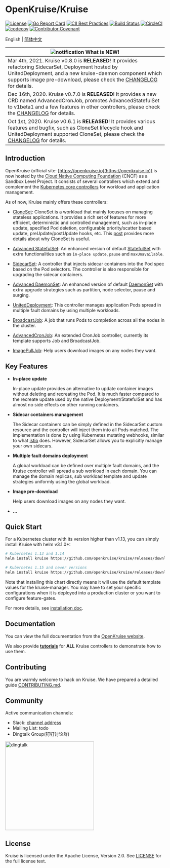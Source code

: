 # OpenKruise/Kruise

[![License](https://img.shields.io/badge/license-Apache%202-4EB1BA.svg)](https://www.apache.org/licenses/LICENSE-2.0.html)
[![Go Report Card](https://goreportcard.com/badge/github.com/openkruise/kruise)](https://goreportcard.com/report/github.com/openkruise/kruise)
[![CII Best Practices](https://bestpractices.coreinfrastructure.org/projects/2908/badge)](https://bestpractices.coreinfrastructure.org/en/projects/2908)
[![Build Status](https://travis-ci.org/openkruise/kruise.svg?branch=master)](https://travis-ci.org/openkruise/kruise)
[![CircleCI](https://circleci.com/gh/openkruise/kruise.svg?style=svg)](https://circleci.com/gh/openkruise/kruise)
[![codecov](https://codecov.io/gh/openkruise/kruise/branch/master/graph/badge.svg)](https://codecov.io/gh/openkruise/kruise)
[![Contributor Covenant](https://img.shields.io/badge/Contributor%20Covenant-v2.0%20adopted-ff69b4.svg)](./CODE_OF_CONDUCT.md)

English | [简体中文](./README-zh_CN.md)

|![notification](docs/img/bell-outline-badge.svg) What is NEW!|
|------------------|
|Mar 4th, 2021. Kruise v0.8.0 is **RELEASED**! It provides refactoring SidecarSet, Deployment hosted by UnitedDeployment, and a new kruise-daemon component which supports image pre-download, please check the [CHANGELOG](CHANGELOG.md) for details.|
|Dec 16th, 2020. Kruise v0.7.0 is **RELEASED**! It provides a new CRD named AdvancedCronJob, promotes AdvancedStatefulSet to v1beta1 and a few features in other controllers, please check the [CHANGELOG](CHANGELOG.md) for details.|
|Oct 1st, 2020. Kruise v0.6.1 is **RELEASED**! It provides various features and bugfix, such as CloneSet lifecycle hook and UnitedDeployment supported CloneSet, please check the [CHANGELOG](CHANGELOG.md) for details.|

## Introduction

OpenKruise  (official site: [https://openkruise.io](https://openkruise.io)) is now hosted by the [Cloud Native Computing Foundation](https://cncf.io/) (CNCF) as a Sandbox Level Project.
It consists of several controllers which extend and complement the [Kubernetes core controllers](https://kubernetes.io/docs/concepts/overview/what-is-kubernetes/) for workload and application management.

As of now, Kruise mainly offers these controllers:

- [CloneSet](https://openkruise.io/en-us/docs/cloneset.html): CloneSet is a workload that mainly focuses on managing stateless applications. It provides a rich set of features for more efficient, deterministic and controlled management, such as in-place update, specified Pod deletion, configurable priority/scatter based update, preUpdate/postUpdate hooks, etc. This [post](https://thenewstack.io/introducing-cloneset-production-grade-kubernetes-deployment-crd/) provides more details about why CloneSet is useful.

- [Advanced StatefulSet](https://openkruise.io/en-us/docs/advanced_statefulset.html): An enhanced version of default [StatefulSet](https://kubernetes.io/docs/concepts/workloads/controllers/statefulset/) with extra functionalities such as `in-place update`, `pause` and `maxUnavailable`.

- [SidecarSet](https://openkruise.io/en-us/docs/sidecarset.html): A controller that injects sidecar containers into the Pod spec based on the Pod selectors. The controller is also responsible for upgrading the sidecar containers.

- [Advanced DaemonSet](https://openkruise.io/en-us/docs/advanced_daemonset.html): An enhanced version of default [DaemonSet](https://kubernetes.io/docs/concepts/workloads/controllers/daemonset/) with extra upgrade strategies such as partition, node selector, pause and surging.

- [UnitedDeployment](https://openkruise.io/en-us/docs/uniteddeployment.html): This controller manages application Pods spread in multiple fault domains by using multiple workloads.

- [BroadcastJob](https://openkruise.io/en-us/docs/broadcastjob.html): A job that runs Pods to completion across all the nodes in the cluster.

- [AdvancedCronJob](https://openkruise.io/en-us/docs/advancedcronjob.html): An extended CronJob controller, currently its template supports Job and BroadcastJob.

- [ImagePullJob](https://openkruise.io/en-us/docs/imagepulljob.html): Help users download images on any nodes they want.

## Key Features

- **In-place update**

    In-place update provides an alternative to update container images without deleting and recreating the Pod. It is much faster compared to the recreate update used by the native Deployment/StatefulSet and has almost no side effects on other running containers.

- **Sidecar containers management**

    The Sidecar containers can be simply defined in the SidecarSet custom resource and the controller will inject them into all Pods matched. The implementation is done by using Kubernetes mutating webhooks, similar to what [istio](https://istio.io/latest/docs/setup/additional-setup/sidecar-injection/) does. However, SidecarSet allows you to explicitly manage your own sidecars.

- **Multiple fault domains deployment**

    A global workload can be defined over multiple fault domains, and the Kruise controller will spread a sub workload in each domain. You can manage the domain replicas, sub workload template and update strategies uniformly using the global workload.

- **Image pre-download**

  Help users download images on any nodes they want.

- **...**

## Quick Start

For a Kubernetes cluster with its version higher than v1.13, you can simply install Kruise with helm v3.1.0+:

```bash
# Kubernetes 1.13 and 1.14
helm install kruise https://github.com/openkruise/kruise/releases/download/v0.8.0/kruise-chart.tgz --disable-openapi-validation

# Kubernetes 1.15 and newer versions
helm install kruise https://github.com/openkruise/kruise/releases/download/v0.8.0/kruise-chart.tgz
```

Note that installing this chart directly means it will use the default template values for the kruise-manager.
You may have to set your specific configurations when it is deployed into a production cluster or you want to configure feature-gates.

For more details, see [installation doc](https://openkruise.io/en-us/docs/installation.html).

## Documentation

You can view the full documentation from the [OpenKruise website](https://openkruise.io/en-us/docs/what_is_openkruise.html).

We also provide [**tutorials**](./docs/tutorial/README.md) for **ALL** Kruise controllers to demonstrate how to use them.

## Contributing

You are warmly welcome to hack on Kruise. We have prepared a detailed guide [CONTRIBUTING.md](CONTRIBUTING.md).

## Community

Active communication channels:

- Slack: [channel address](https://join.slack.com/t/kruise-workspace/shared_invite/enQtNjU5NzQ0ODcyNjYzLWJlZGJiZjUwNGU5Y2U2ODI3N2JiODI4N2M1OWFlOTgzMDgyOWVkZGRjNzdmZTBjYzgxZmM5MjAyNjhhZTdmMjQ)
- Mailing List: todo
- Dingtalk Group(钉钉讨论群)

<div>
  <img src="docs/img/openkruise-dev-group.JPG" width="280" title="dingtalk">
</div>

## License

Kruise is licensed under the Apache License, Version 2.0. See [LICENSE](./LICENSE.md) for the full license text.
